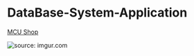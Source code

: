 # DataBase-System-Application
<a href="http://54.219.173.119/">MCU Shop</a>

<img src="https://i.imgur.com/DsARyud.png" title="source: imgur.com" />
